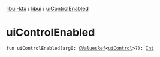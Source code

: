 [libui-ktx](../index.md) / [libui](index.md) / [uiControlEnabled](./ui-control-enabled.md)

# uiControlEnabled

`fun uiControlEnabled(arg0: `[`CValuesRef`](../kotlinx.cinterop/-c-values-ref/index.md)`<`[`uiControl`](ui-control/index.md)`>?): `[`Int`](https://kotlinlang.org/api/latest/jvm/stdlib/kotlin/-int/index.html)